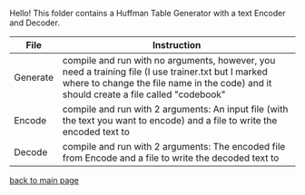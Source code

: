 Hello! This folder contains a Huffman Table Generator with a text Encoder and Decoder.

| File | Instruction |
| --- | --- |
| Generate | compile and run with no arguments, however, you need a training file (I use trainer.txt but I marked where to change the file name in the code) and it should create a file called "codebook" |
| Encode | compile and run with 2 arguments: An input file (with the text you want to encode) and a file to write the encoded text to |
| Decode | compile and run with 2 arguments: The encoded file from Encode and a file to write the decoded text to |
  
[back to main page](https://github.com/shooby-d/projects) 
